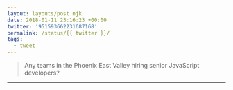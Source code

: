```yaml
---
layout: layouts/post.njk
date: 2018-01-11 23:16:23 +00:00
twitter: '951593662231687168'
permalink: /status/{{ twitter }}/
tags: 
  - tweet
---
```


> Any teams in the Phoenix East Valley hiring senior JavaScript developers?

---
